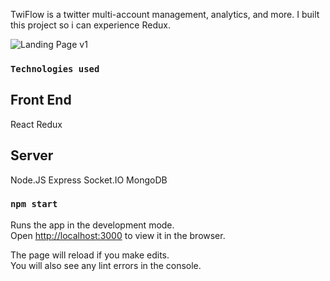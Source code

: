 TwiFlow is a twitter multi-account management, analytics, and more.
I built this project so i can experience Redux.

![Landing Page v1](https://i.ibb.co/VWZDkNp/dashboard.png)

### `Technologies used`

## Front End
React
Redux

## Server
Node.JS
Express
Socket.IO
MongoDB

### `npm start`

Runs the app in the development mode.<br />
Open [http://localhost:3000](http://localhost:3000) to view it in the browser.

The page will reload if you make edits.<br />
You will also see any lint errors in the console.
